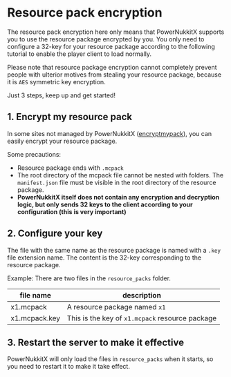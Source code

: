 # Resource pack encryption

The resource pack encryption here only means that PowerNukkitX supports you to use the resource package encrypted by you. You only need to configure a 32-key for your resource package according to the following tutorial to enable the player client to load normally.

Please note that resource package encryption cannot completely prevent people with ulterior motives from stealing your resource package, because it is `AES` symmetric key encryption.

Just 3 steps, keep up and get started!

## 1. Encrypt my resource pack

In some sites not managed by PowerNukkitX ([encryptmypack](https://encryptmypack.com)), you can easily encrypt your resource package.

Some precautions:
- Resource package ends with `.mcpack`
- The root directory of the mcpack file cannot be nested with folders. The `manifest.json` file must be visible in the root directory of the resource package.
- **PowerNukkitX itself does not contain any encryption and decryption logic, but only sends 32 keys to the client according to your configuration (this is very important)**


## 2. Configure your key

The file with the same name as the resource package is named with a `.key` file extension name. The content is the 32-key corresponding to the resource package.

Example: There are two files in the `resource_packs` folder.  

| file name      | description  |
|-----------------|---------------|
| x1.mcpack         | A resource package named `x1`   |
| x1.mcpack.key           | This is the key of `x1.mcpack` resource package  |

## 3. Restart the server to make it effective

PowerNukkitX will only load the files in `resource_packs` when it starts, so you need to restart it to make it take effect.
